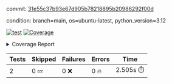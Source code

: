 commit: [31e55c37b93e67d905b78218895b20986292f00d](https://github.com/rcmdnk/boto3-session/tree/31e55c37b93e67d905b78218895b20986292f00d)

condition: branch=main, os=ubuntu-latest, python_version=3.12

[![test](https://github.com/rcmdnk/boto3-session/actions/workflows/test.yml/badge.svg)](https://github.com/rcmdnk/boto3-session/actions/runs/10566364225)
<a href="https://github.com/rcmdnk/boto3-session/blob/31e55c37b93e67d905b78218895b20986292f00d/README.md"><img alt="Coverage" src="https://img.shields.io/badge/Coverage-47%25-orange.svg" /></a><details><summary>Coverage Report </summary><table><tr><th>File</th><th>Stmts</th><th>Miss</th><th>Cover</th><th>Missing</th></tr><tbody><tr><td colspan="5"><b>src/boto3_session</b></td></tr><tr><td>&nbsp; &nbsp;<a href="https://github.com/rcmdnk/boto3-session/blob/31e55c37b93e67d905b78218895b20986292f00d/src/boto3_session/session.py">session.py</a></td><td>59</td><td>34</td><td>42%</td><td><a href="https://github.com/rcmdnk/boto3-session/blob/31e55c37b93e67d905b78218895b20986292f00d/src/boto3_session/session.py#L11-L14">11&ndash;14</a>, <a href="https://github.com/rcmdnk/boto3-session/blob/31e55c37b93e67d905b78218895b20986292f00d/src/boto3_session/session.py#L56">56</a>, <a href="https://github.com/rcmdnk/boto3-session/blob/31e55c37b93e67d905b78218895b20986292f00d/src/boto3_session/session.py#L64-L66">64&ndash;66</a>, <a href="https://github.com/rcmdnk/boto3-session/blob/31e55c37b93e67d905b78218895b20986292f00d/src/boto3_session/session.py#L69-L89">69&ndash;89</a>, <a href="https://github.com/rcmdnk/boto3-session/blob/31e55c37b93e67d905b78218895b20986292f00d/src/boto3_session/session.py#L92-L110">92&ndash;110</a>, <a href="https://github.com/rcmdnk/boto3-session/blob/31e55c37b93e67d905b78218895b20986292f00d/src/boto3_session/session.py#L113-L117">113&ndash;117</a>, <a href="https://github.com/rcmdnk/boto3-session/blob/31e55c37b93e67d905b78218895b20986292f00d/src/boto3_session/session.py#L120-L121">120&ndash;121</a>, <a href="https://github.com/rcmdnk/boto3-session/blob/31e55c37b93e67d905b78218895b20986292f00d/src/boto3_session/session.py#L124-L125">124&ndash;125</a></td></tr><tr><td><b>TOTAL</b></td><td><b>64</b></td><td><b>34</b></td><td><b>47%</b></td><td>&nbsp;</td></tr></tbody></table></details>

| Tests | Skipped | Failures | Errors | Time |
| ----- | ------- | -------- | -------- | ------------------ |
| 2 | 0 :zzz: | 0 :x: | 0 :fire: | 2.505s :stopwatch: |


